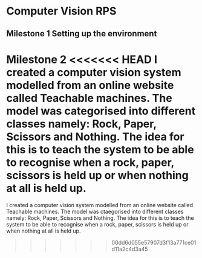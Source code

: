 # Computer Vision RPS


Milestone 1 
Setting up the environment
---

Milestone 2
<<<<<<< HEAD
I created a computer vision system modelled from an online website called Teachable machines. The model was categorised into different classes namely: Rock, Paper, Scissors and Nothing. The idea for this is to teach the system to be able to recognise when a rock, paper, scissors is held up or when nothing at all is held up. 
=======

I created a computer vision system modelled from an online website called Teachable machines. The model was ctaegorised into different classes namely: Rock, Paper, Scissors and Nothing. The idea for this is to teach the system to be able to recognise when a rock, paper, scissors is held up or when nothing at all is held up. 
>>>>>>> 00dd6d055e57907d3f13a771ce01d11a2c4d3a45

